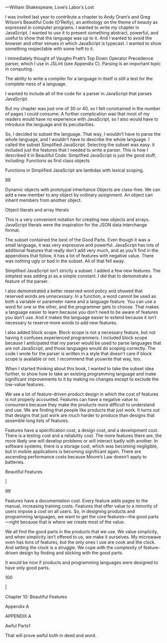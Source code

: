 —William Shakespeare, Love’s Labor’s Lost

I was invited last year to contribute a chapter to Andy Oram’s and Greg Wilson’s Beautiful Code (O’Reilly), an anthology on the theme of beauty as expressed in computer programs. I wanted to write my chapter in JavaScript. I wanted to use it to present something abstract, powerful, and useful to show that the language was up to it. And I wanted to avoid the browser and other venues in which JavaScript is typecast. I wanted to show something respectable with some heft to it.

I immediately thought of Vaughn Pratt’s Top Down Operator Precedence parser, which I use in JSLint (see Appendix C). Parsing is an important topic in computing.

The ability to write a compiler for a language in itself is still a test for the complete-ness of a language.

I wanted to include all of the code for a parser in JavaScript that parses JavaScript.

But my chapter was just one of 30 or 40, so I felt constrained in the number of pages I could consume. A further complication was that most of my readers would have no experience with JavaScript, so I also would have to introduce the language and its peculiarities.

So, I decided to subset the language. That way, I wouldn’t have to parse the whole language, and I wouldn’t have to describe the whole language. I called the subset Simplified JavaScript. Selecting the subset was easy: it included just the features that I needed to write a parser. This is how I described it in Beautiful Code: Simplified JavaScript is just the good stuff, including: Functions as first class objects

Functions in Simplified JavaScript are lambdas with lexical scoping.

98

Dynamic objects with prototypal inheritance Objects are class-free. We can add a new member to any object by ordinary assignment. An object can inherit members from another object.

Object literals and array literals

This is a very convenient notation for creating new objects and arrays. JavaScript literals were the inspiration for the JSON data interchange format.

The subset contained the best of the Good Parts. Even though it was a small language, it was very expressive and powerful. JavaScript has lots of additional features that really don’t add very much, and as you’ll find in the appendixes that follow, it has a lot of features with negative value. There was nothing ugly or bad in the subset. All of that fell away.

Simplified JavaScript isn’t strictly a subset. I added a few new features. The simplest was adding pi as a simple constant. I did that to demonstrate a feature of the parser.

I also demonstrated a better reserved word policy and showed that reserved words are unnecessary. In a function, a word cannot be used as both a variable or parameter name and a language feature. You can use a word for one or the other, and the programmer gets to choose. That makes a language easier to learn because you don’t need to be aware of features you don’t use. And it makes the language easier to extend because it isn’t necessary to reserve more words to add new features.

I also added block scope. Block scope is not a necessary feature, but not having it confuses experienced programmers. I included block scope because I anticipated that my parser would be used to parse languages that are not JavaScript, and those languages would do scoping correctly. The code I wrote for the parser is written in a style that doesn’t care if block scope is available or not. I recommend that youwrite that way, too.

When I started thinking about this book, I wanted to take the subset idea further, to show how to take an existing programming language and make significant improvements to it by making no changes except to exclude the low-value features.

We see a lot of feature-driven product design in which the cost of features is not properly accounted. Features can have a negative value to consumers because they make the products more difficult to understand and use. We are finding that people like products that just work. It turns out that designs that just work are much harder to produce than designs that assemble long lists of features.

Features have a specification cost, a design cost, and a development cost. There is a testing cost and a reliability cost. The more features there are, the more likely one will develop problems or will interact badly with another. In software systems, there is a storage cost, which was becoming negligible, but in mobile applications is becoming significant again. There are ascending performance costs because Moore’s Law doesn’t apply to batteries.

Beautiful Features

|

99

Features have a documentation cost. Every feature adds pages to the manual, increasing training costs. Features that offer value to a minority of users impose a cost on all users. So, in designing products and programming languages, we want to get the core features—the good parts—right because that is where we create most of the value.

We all find the good parts in the products that we use. We value simplicity, and when simplicity isn’t offered to us, we make it ourselves. My microwave oven has tons of features, but the only ones I use are cook and the clock. And setting the clock is a struggle. We cope with the complexity of feature-driven design by finding and sticking with the good parts.

It would be nice if products and programming languages were designed to have only good parts.

100

|

Chapter 10: Beautiful Features

Appendix A

APPENDIX A

Awful Parts1

That will prove awful both in deed and word.

